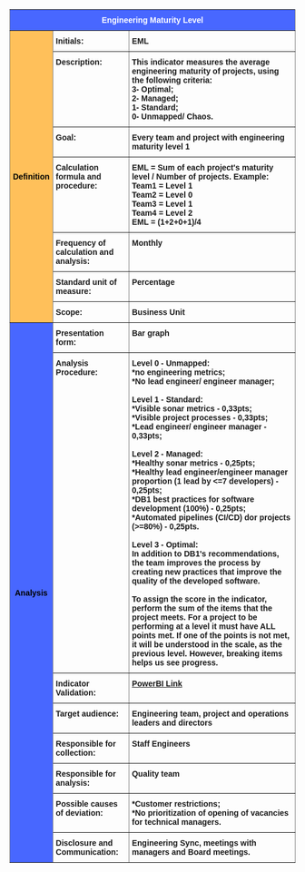 <style type="text/css">
.tg  {border-collapse:collapse;border-spacing:0;}
.tg td{border-color:black;border-style:solid;border-width:1px;font-family:Arial, sans-serif;font-size:14px;
  overflow:hidden;padding:10px 5px;word-break:normal;}
.tg th{border-color:black;border-style:solid;border-width:1px;font-family:Arial, sans-serif;font-size:14px;
  font-weight:normal;overflow:hidden;padding:10px 5px;word-break:normal;}
.tg .tg-9wq8{border-color:inherit;text-align:center;vertical-align:middle;font-weight:bold;}
.definicao{background-color:#FFC05A;}
.color-black{color:black;}
.color-white{color:white;}
.analise{background-color:#4867FF;}
.tg .tg-0pky{border-color:inherit;text-align:left;vertical-align:top;font-weight:bold;}
</style>
<table class="tg">
<!-- <thead> -->
  <tr>
    <th class="tg-9wq8 color-white analise" colspan="8">Engineering Maturity Level</th>
  </tr>
  <tr>
    <th class="tg-9wq8 definicao color-black" rowspan="8">Definition </th>
    <th class="tg-0pky">Initials:</th>
    <th class="tg-0pky">EML</th>
  </tr>
  <tr>
    <th class="tg-0pky">Description:</th>
    <th class="tg-0pky">This indicator measures the average engineering maturity of projects, using the following criteria:<br/>
    3- Optimal;<br/>
    2- Managed;<br/>
    1- Standard;<br/>
    0- Unmapped/ Chaos.</th>
  </tr>
  <tr>
    <th class="tg-0pky">Goal:</th>
    <th class="tg-0pky">Every team and project with engineering maturity level 1</th>
  </tr>
  <tr>
    <th class="tg-0pky">Calculation formula and procedure:</th>
    <th class="tg-0pky">EML = Sum of each project's maturity level / Number of projects. Example:<br/>
Team1 = Level 1 <br/>
Team2 = Level 0<br/>
Team3 = Level 1<br/>
Team4 = Level 2<br/>
EML = (1+2+0+1)/4</th>
  </tr>
  <tr>
    <th class="tg-0pky">Frequency of calculation and analysis:</th>
    <th class="tg-0pky">Monthly</th>
  </tr>
  <tr>
    <th class="tg-0pky">Standard unit of measure:</th>
    <th class="tg-0pky">Percentage</th>
  </tr>
  <tr>
    <th class="tg-0pky">Scope:</th>
    <th class="tg-0pky">Business Unit</th>
  </tr>
<!-- </thead> -->
<tbody>
  <tr>
    <td class="tg-9wq8 analise color-black" rowspan="9">Analysis</td>
    <td class="tg-0pky">Presentation form:</td>
    <td class="tg-0pky">Bar graph</td>
  </tr>
  <tr>
    <td class="tg-0pky">Analysis Procedure:</td>
    <td class="tg-0pky">Level 0 - Unmapped:<br/>
*no engineering metrics; <br/>
*No lead engineer/ engineer manager; <br/><br/>
Level 1 - Standard: <br/>
*Visible sonar metrics - 0,33pts; <br/>
*Visible project processes - 0,33pts;<br/>
*Lead engineer/ engineer manager - 0,33pts;<br/><br/>
Level 2 - Managed: <br/>
*Healthy sonar metrics - 0,25pts;<br/>
*Healthy lead engineer/engineer manager proportion (1 lead by <=7 developers) - 0,25pts;<br/>
*DB1 best practices for software development (100%) - 0,25pts; <br/>
*Automated pipelines (CI/CD) dor projects (>=80%) - 0,25pts. <br/><br/>
Level 3 - Optimal: <br/>
In addition to DB1's recommendations, the team improves the process by creating new practices that improve the quality of the developed software.
<br/><br/>
To assign the score in the indicator, perform the sum of the items that the project meets. For a project to be performing at a level it must have ALL points met. If one of the points is not met, it will be understood in the scale, as the previous level. However, breaking items helps us see progress.
</td>
  </tr>
  <tr>
    <td class="tg-0pky">Indicator Validation:</td>
    <td class="tg-0pky"> 
     <a href="https://app.powerbi.com/groups/me/reports/6b4ba5d7-1fa9-4da6-ba39-79d305cd836b/ReportSectione4359b054498a2e62570">PowerBI Link</a></td>
  </tr>
  <tr>
    <td class="tg-0pky">Target audience:</td>
    <td class="tg-0pky">Engineering team, project and operations leaders and directors</td>
  </tr>
  <tr>
    <td class="tg-0pky">Responsible for collection:</td>
    <td class="tg-0pky">Staff Engineers</td>
  </tr>
  <tr>
    <td class="tg-0pky">Responsible for analysis:</td>
    <td class="tg-0pky">Quality team</td>
  </tr>
  <tr>
    <td class="tg-0pky">Possible causes of deviation:</td>
    <td class="tg-0pky">
    *Customer restrictions;<br/>
    *No prioritization of opening of vacancies for technical managers.</td>
  </tr>
  <tr>
    <td class="tg-0pky">Disclosure and Communication:</td>
    <td class="tg-0pky">Engineering Sync, meetings with managers and Board meetings.</td>
  </tr>
</tbody>
</table>